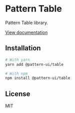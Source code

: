 # Pattern Table

Pattern Table library.

[View documentation](https://pattern.icu/)

## Installation

```sh
# With yarn
yarn add @pattern-ui/table

# With npm
npm install @pattern-ui/table
```

## License

MIT
